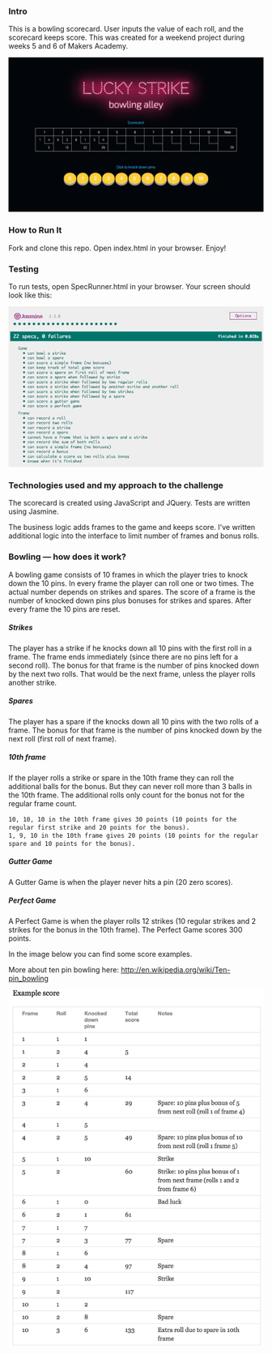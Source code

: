 ### Intro

This is a bowling scorecard. User inputs the value of each roll, and the scorecard keeps score. This was created for a weekend project during weeks 5 and 6 of Makers Academy.

![game screenshot](/public/images/scorecard_screenshot.jpg)

### How to Run It

Fork and clone this repo.  Open index.html in your browser. Enjoy!

### Testing

To run tests, open SpecRunner.html in your browser. Your screen should look like this:

![tests screenshot](/public/images/test_results.png)

### Technologies used and my approach to the challenge

The scorecard is created using JavaScript and JQuery. Tests are written using Jasmine.

The business logic adds frames to the game and keeps score. I've written additional logic into the interface to limit number of frames and bonus rolls.

### Bowling — how does it work?

A bowling game consists of 10 frames in which the player tries to knock down the 10 pins. In every frame the player can roll one or two times. The actual number depends on strikes and spares. The score of a frame is the number of knocked down pins plus bonuses for strikes and spares. After every frame the 10 pins are reset.

##### Strikes

The player has a strike if he knocks down all 10 pins with the first roll in a frame. The frame ends immediately (since there are no pins left for a second roll). The bonus for that frame is the number of pins knocked down by the next two rolls. That would be the next frame, unless the player rolls another strike.

##### Spares

The player has a spare if the knocks down all 10 pins with the two rolls of a frame. The bonus for that frame is the number of pins knocked down by the next roll (first roll of next frame).

##### 10th frame

If the player rolls a strike or spare in the 10th frame they can roll the additional balls for the bonus. But they can never roll more than 3 balls in the 10th frame. The additional rolls only count for the bonus not for the regular frame count.

    10, 10, 10 in the 10th frame gives 30 points (10 points for the regular first strike and 20 points for the bonus).
    1, 9, 10 in the 10th frame gives 20 points (10 points for the regular spare and 10 points for the bonus).

##### Gutter Game

A Gutter Game is when the player never hits a pin (20 zero scores).

##### Perfect Game

A Perfect Game is when the player rolls 12 strikes (10 regular strikes and 2 strikes for the bonus in the 10th frame). The Perfect Game scores 300 points.

In the image below you can find some score examples.

More about ten pin bowling here: http://en.wikipedia.org/wiki/Ten-pin_bowling

![Ten Pin Score Example](images/example_ten_pin_scoring.png)

